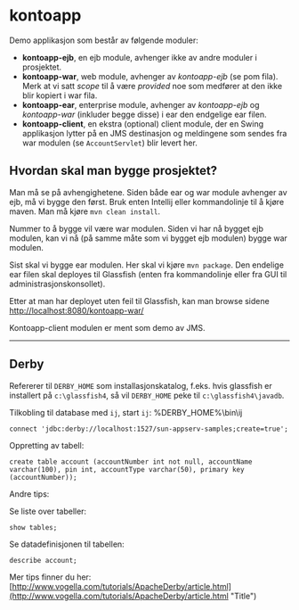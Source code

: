 kontoapp
========
Demo applikasjon som består av følgende moduler:

- **kontoapp-ejb**, en ejb module, avhenger ikke av andre moduler i prosjektet.
- **kontoapp-war**, web module, avhenger av *kontoapp-ejb* (se pom fila). Merk at vi satt *scope* til å være *provided* noe som medfører at den ikke blir kopiert i war fila.
- **kontoapp-ear**, enterprise module, avhenger av *kontoapp-ejb* og *kontoapp-war* (inkluder begge disse) i ear den endgelige ear filen.
- **kontoapp-client**, en ekstra (optional) client module, der en Swing applikasjon lytter på en JMS destinasjon og meldingene som sendes fra war modulen (se `AccountServlet`) blir levert her.

Hvordan skal man bygge prosjektet?
------
Man må se på avhengighetene. Siden både ear og war module avhenger av ejb, må vi bygge den først. Bruk enten Intellij eller kommandolinje til å kjøre maven. Man må kjøre `mvn clean install`.

Nummer to å bygge vil være war modulen. Siden vi har nå bygget ejb modulen, kan vi nå (på samme måte som vi bygget ejb modulen) bygge war modulen.

Sist skal vi bygge ear modulen. Her skal vi kjøre `mvn package`. Den endelige ear filen skal deployes til Glassfish (enten fra kommandolinje eller fra GUI til administrasjonskonsollet).

Etter at man har deployet uten feil til Glassfish, kan man browse sidene [http://localhost:8080/kontoapp-war/](http://localhost:8080/kontoapp-war/ "Kontoapp")



Kontoapp-client modulen er ment som demo av JMS.




* * *

Derby
------

Refererer til `DERBY_HOME` som installasjonskatalog, f.eks. hvis glassfish er installert på `c:\glassfish4`, så vil `DERBY_HOME` peke til `c:\glassfish4\javadb`.

Tilkobling til database med `ij`, start `ij`: %DERBY_HOME%\bin\ij

    connect 'jdbc:derby://localhost:1527/sun-appserv-samples;create=true';

Oppretting av tabell:

    create table account (accountNumber int not null, accountName varchar(100), pin int, accountType varchar(50), primary key (accountNumber));


Andre tips:

Se liste over tabeller:

    show tables;

Se datadefinisjonen til tabellen:

    describe account;


Mer tips finner du her:   [http://www.vogella.com/tutorials/ApacheDerby/article.html](http://www.vogella.com/tutorials/ApacheDerby/article.html "Title")

